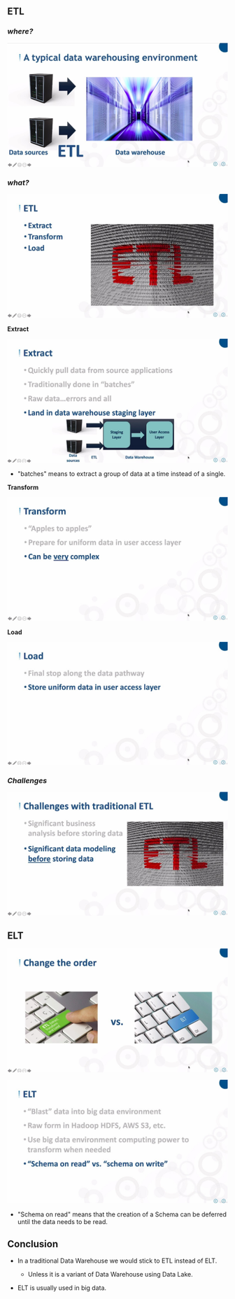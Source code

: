 ## **ETL**

### _where?_

![Alt source to typical dw by etl](pic/01.jpg)

### _what?_

![Alt what is etl](pic/02.jpg)

**Extract**

![Alt extract](pic/03.jpg)

- "batches" means to extract a group of data at a time instead of a single.

**Transform**

![Alt transform](pic/04.jpg)

**Load**

![Alt load](pic/05.jpg)

### _Challenges_

![Alt challanges](pic/06.jpg)

## **ELT**

![Alt change the order](pic/07.jpg)

![Alt features of elt](pic/08.jpg)

- "Schema on read" means that the creation of a Schema can be deferred until the data needs to be read.

## **Conclusion**

- In a traditional Data Warehouse we would stick to ETL instead of ELT.

  - Unless it is a variant of Data Warehouse using Data Lake.

- ELT is usually used in big data.

